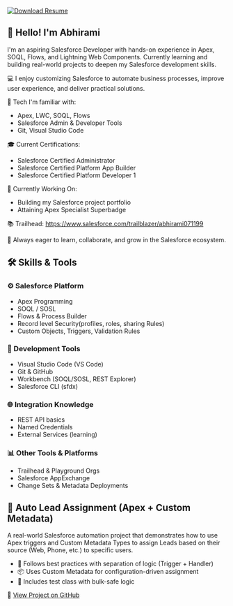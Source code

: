 [![Download Resume](https://img.shields.io/badge/Download%20Resume-PDF-blue?style=for-the-badge&logo=adobeacrobatreader)](https://github.com/Abhirami-dev99/Abhirami-dev99/raw/main/CVdev.pdf)


## 👋 Hello! I'm Abhirami

I'm an aspiring Salesforce Developer with hands-on experience in Apex, SOQL, Flows, and Lightning Web Components. Currently learning and building real-world projects to deepen my Salesforce development skills.

💻 I enjoy customizing Salesforce to automate business processes, improve user experience, and deliver practical solutions.

🔧 Tech I'm familiar with:
- Apex, LWC, SOQL, Flows
- Salesforce Admin & Developer Tools
- Git, Visual Studio Code

🎓 Current Certifications:
- Salesforce Certified Administrator
- Salesforce Certified Platform App Builder
- Salesforce Certified Platform Developer 1

🎯 Currently Working On:
- Building my Salesforce project portfolio
- Attaining Apex Specialist Superbadge

📚 Trailhead: https://www.salesforce.com/trailblazer/abhirami071199

🌱 Always eager to learn, collaborate, and grow in the Salesforce ecosystem.

## 🛠️ Skills & Tools

### ⚙️ Salesforce Platform
- Apex Programming
- SOQL / SOSL
- Flows & Process Builder
- Record level Security(profiles, roles, sharing Rules)
- Custom Objects, Triggers, Validation Rules

### 🧰 Development Tools
- Visual Studio Code (VS Code)
- Git & GitHub
- Workbench (SOQL/SOSL, REST Explorer)
- Salesforce CLI (sfdx)

### 🌐 Integration Knowledge
- REST API basics
- Named Credentials
- External Services (learning)

### 📊 Other Tools & Platforms
- Trailhead & Playground Orgs
- Salesforce AppExchange
- Change Sets & Metadata Deployments
  

## 🔄 Auto Lead Assignment (Apex + Custom Metadata)

A real-world Salesforce automation project that demonstrates how to use Apex triggers and Custom Metadata Types to assign Leads based on their source (Web, Phone, etc.) to specific users.

- 🧠 Follows best practices with separation of logic (Trigger + Handler)
- 📦 Uses Custom Metadata for configuration-driven assignment
- 🧪 Includes test class with bulk-safe logic

🔗 [View Project on GitHub](https://github.com/Abhirami-dev99/auto-lead-assignment-apex)
